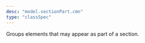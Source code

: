 ```yaml
---
desc: "model.sectionPart.cmn"
type: "classSpec"
---
```


Groups elements that may appear as part of a section.